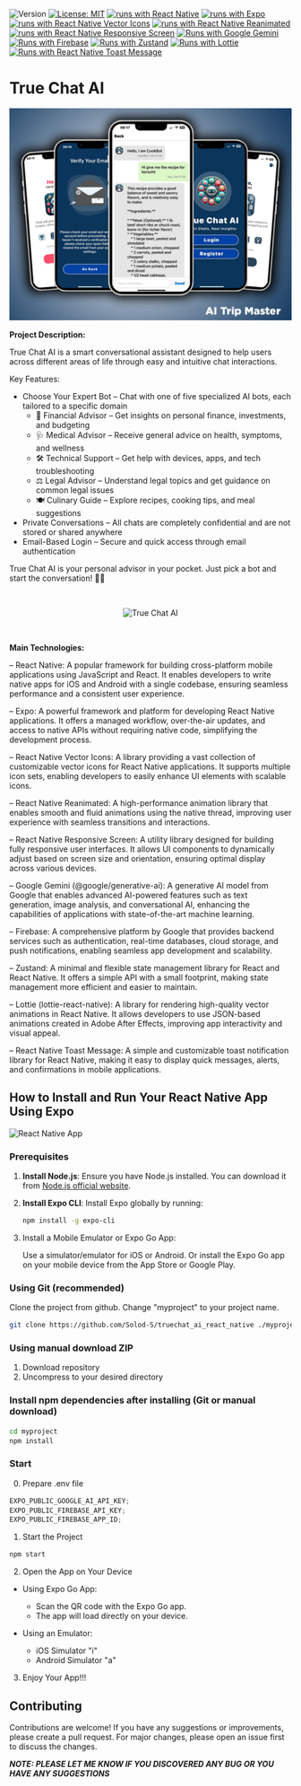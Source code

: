 ![Version](https://img.shields.io/badge/Version-1.0-blue.svg?cacheSeconds=2592000)
[![License: MIT](https://img.shields.io/badge/License-MIT-yellow.svg)](https://opensource.org/licenses/MIT)
[![runs with React Native](https://img.shields.io/badge/Runs%20with%20RN-000.svg?style=flat-square&logo=react&labelColor=f3f3f3&logoColor=61DAFB)](https://reactnative.dev/)
[![runs with Expo](https://img.shields.io/badge/Runs%20with%20Expo-000.svg?style=flat-square&logo=expo&labelColor=f3f3f3&logoColor=000020)](https://expo.dev/)
[![runs with React Native Vector Icons](https://img.shields.io/badge/Runs%20with%20RN%20Vector%20Icons-000.svg?style=flat-square&logo=react&labelColor=f3f3f3&logoColor=61DAFB)](https://github.com/oblador/react-native-vector-icons)
[![runs with React Native Reanimated](https://img.shields.io/badge/Runs%20with%20RN%20Reanimated-000.svg?style=flat-square&logo=react&labelColor=f3f3f3&logoColor=61DAFB)](https://github.com/software-mansion/react-native-reanimated)
[![runs with React Native Responsive Screen](https://img.shields.io/badge/Runs%20with%20RN%20Responsive%20Screen-000.svg?style=flat-square&logo=react&labelColor=f3f3f3&logoColor=61DAFB)](https://github.com/marudy/react-native-responsive-screen)
[![Runs with Google Gemini](https://img.shields.io/badge/Runs%20with%20Gemini-000.svg?style=flat-square&logo=google&labelColor=f3f3f3&logoColor=4285F4)](https://github.com/google/generative-ai-js)
[![Runs with Firebase](https://img.shields.io/badge/Runs%20with%20Firebase-000.svg?style=flat-square&logo=firebase&labelColor=f3f3f3&logoColor=FFCA28)](https://firebase.google.com/)
[![Runs with Zustand](https://img.shields.io/badge/Runs%20with%20Zustand-000.svg?style=flat-square&logo=zazzle&labelColor=f3f3f3&logoColor=443E38)](https://github.com/pmndrs/zustand)
[![Runs with Lottie](https://img.shields.io/badge/Runs%20with%20Lottie-000.svg?style=flat-square&logo=lospec&labelColor=f3f3f3&logoColor=000000)](https://github.com/lottie-react-native/lottie-react-native)
[![Runs with React Native Toast Message](https://img.shields.io/badge/Runs%20with%20RN%20Toast%20Message-000.svg?style=flat-square&logo=imessage&labelColor=f3f3f3&logoColor=61DAFB)](https://github.com/calintamas/react-native-toast-message)

<!-- [![Runs with Moment.js](https://img.shields.io/badge/Runs%20with%20Moment.js-000.svg?style=flat-square&logo=momenteo&labelColor=f3f3f3&logoColor=68B5AA)](https://momentjs.com/) -->

# True Chat AI

![True Chat AI](./assets/banner-min.jpg)

**Project Description:**

True Chat AI is a smart conversational assistant designed to help users across different areas of life through easy and intuitive chat interactions.

Key Features:

- Choose Your Expert Bot – Chat with one of five specialized AI bots, each tailored to a specific domain
  - 💼 Financial Advisor – Get insights on personal finance, investments, and budgeting
  - 🩺 Medical Advisor – Receive general advice on health, symptoms, and wellness
  - 🛠️ Technical Support – Get help with devices, apps, and tech troubleshooting
  - ⚖️ Legal Advisor – Understand legal topics and get guidance on common legal issues
  - 🍽️ Culinary Guide – Explore recipes, cooking tips, and meal suggestions
- Private Conversations – All chats are completely confidential and are not stored or shared anywhere
- Email-Based Login – Secure and quick access through email authentication

True Chat AI is your personal advisor in your pocket. Just pick a bot and start the conversation! 🤖💬

 <div align="center">
 <br />
 
![True Chat AI](./assets/video.gif)

  <br />
</div>

**Main Technologies:**

– React Native: A popular framework for building cross-platform mobile applications using JavaScript and React. It enables developers to write native apps for iOS and Android with a single codebase, ensuring seamless performance and a consistent user experience.

– Expo: A powerful framework and platform for developing React Native applications. It offers a managed workflow, over-the-air updates, and access to native APIs without requiring native code, simplifying the development process.

– React Native Vector Icons: A library providing a vast collection of customizable vector icons for React Native applications. It supports multiple icon sets, enabling developers to easily enhance UI elements with scalable icons.

– React Native Reanimated: A high-performance animation library that enables smooth and fluid animations using the native thread, improving user experience with seamless transitions and interactions.

– React Native Responsive Screen: A utility library designed for building fully responsive user interfaces. It allows UI components to dynamically adjust based on screen size and orientation, ensuring optimal display across various devices.

– Google Gemini (@google/generative-ai): A generative AI model from Google that enables advanced AI-powered features such as text generation, image analysis, and conversational AI, enhancing the capabilities of applications with state-of-the-art machine learning.

– Firebase: A comprehensive platform by Google that provides backend services such as authentication, real-time databases, cloud storage, and push notifications, enabling seamless app development and scalability.

– Zustand: A minimal and flexible state management library for React and React Native. It offers a simple API with a small footprint, making state management more efficient and easier to maintain.

– Lottie (lottie-react-native): A library for rendering high-quality vector animations in React Native. It allows developers to use JSON-based animations created in Adobe After Effects, improving app interactivity and visual appeal.

<!-- – Moment.js: A widely used JavaScript library for handling dates and times. It simplifies date formatting, parsing, and manipulation, making it easier to manage time-related functions in applications. -->

– React Native Toast Message: A simple and customizable toast notification library for React Native, making it easy to display quick messages, alerts, and confirmations in mobile applications.

## How to Install and Run Your React Native App Using Expo

![React Native App](/assets/exp.png)

### Prerequisites

1. **Install Node.js**: Ensure you have Node.js installed. You can download it from [Node.js official website](https://nodejs.org/).
2. **Install Expo CLI**: Install Expo globally by running:

   ```bash
   npm install -g expo-cli
   ```

3. Install a Mobile Emulator or Expo Go App:

   Use a simulator/emulator for iOS or Android.
   Or install the Expo Go app on your mobile device from the App Store or Google Play.

### Using Git (recommended)

Clone the project from github. Change "myproject" to your project name.

```bash
git clone https://github.com/Solod-S/truechat_ai_react_native ./myproject
```

### Using manual download ZIP

1.  Download repository
2.  Uncompress to your desired directory

### Install npm dependencies after installing (Git or manual download)

```bash
cd myproject
npm install
```

### Start

0. Prepare .env file

```javascript
EXPO_PUBLIC_GOOGLE_AI_API_KEY;
EXPO_PUBLIC_FIREBASE_API_KEY;
EXPO_PUBLIC_FIREBASE_APP_ID;
```

1. Start the Project

```javascript
npm start
```

2. Open the App on Your Device

- Using Expo Go App:

  - Scan the QR code with the Expo Go app.
  - The app will load directly on your device.

- Using an Emulator:

  - iOS Simulator "i"
  - Android Simulator "a"

3. Enjoy Your App!!!

## Contributing

Contributions are welcome! If you have any suggestions or improvements, please create a pull request. For major changes, please open an issue first to discuss the changes.

**_NOTE: PLEASE LET ME KNOW IF YOU DISCOVERED ANY BUG OR YOU HAVE ANY SUGGESTIONS_**
